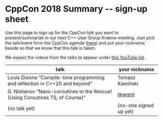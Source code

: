 CppCon 2018 Summary -- sign-up sheet
====================================

Use this page to sign up for the CppCon talk you want to present/summarize in our next C++ User Group Krakow meeting.
Just pick the talk/event form the CppCon agenda ([here](https://cppcon.org/cppcon-2018-program/))
and put your nickname beside so that we know that this talk is taken.

We expect the videos from the talks to appear under [this YouTube list](https://www.youtube.com/user/CppCon).

| talk                                                                     | your nickname          |
|--------------------------------------------------------------------------|------------------------|
|Louis Dionne “Compile-time programming and reflection in C++20 and beyond”|Tomasz Kamiński|
|G. Nishanov “Nano-coroutines to the Rescue! (Using Coroutines TS, of Course)”|[@wgml](https://github.com/wgml)|
| (no talk yet) | (no-one signed up yet) |
